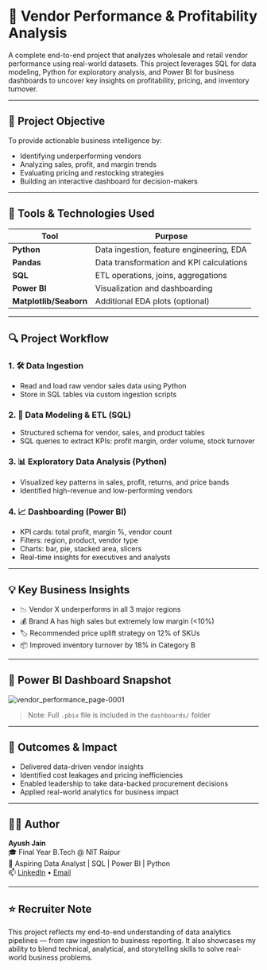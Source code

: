 # 🛒 Vendor Performance & Profitability Analysis

A complete end-to-end project that analyzes wholesale and retail vendor performance using real-world datasets. This project leverages SQL for data modeling, Python for exploratory analysis, and Power BI for business dashboards to uncover key insights on profitability, pricing, and inventory turnover.

---

## 🚀 Project Objective

To provide actionable business intelligence by:
- Identifying underperforming vendors
- Analyzing sales, profit, and margin trends
- Evaluating pricing and restocking strategies
- Building an interactive dashboard for decision-makers

---

## 🧰 Tools & Technologies Used

| Tool         | Purpose                                   |
|--------------|-------------------------------------------|
| **Python**   | Data ingestion, feature engineering, EDA  |
| **Pandas**   | Data transformation and KPI calculations  |
| **SQL**      | ETL operations, joins, aggregations       |
| **Power BI** | Visualization and dashboarding            |
| **Matplotlib/Seaborn** | Additional EDA plots (optional) |


---

## 🔍 Project Workflow

### 1. 🛠️ Data Ingestion
- Read and load raw vendor sales data using Python
- Store in SQL tables via custom ingestion scripts

### 2. 🧾 Data Modeling & ETL (SQL)
- Structured schema for vendor, sales, and product tables
- SQL queries to extract KPIs: profit margin, order volume, stock turnover

### 3. 📊 Exploratory Data Analysis (Python)
- Visualized key patterns in sales, profit, returns, and price bands
- Identified high-revenue and low-performing vendors

### 4. 📈 Dashboarding (Power BI)
- KPI cards: total profit, margin %, vendor count
- Filters: region, product, vendor type
- Charts: bar, pie, stacked area, slicers
- Real-time insights for executives and analysts

---

## 💡 Key Business Insights

- 📉 Vendor X underperforms in all 3 major regions
- 💰 Brand A has high sales but extremely low margin (<10%)
- 🏷️ Recommended price uplift strategy on 12% of SKUs
- 📦 Improved inventory turnover by 18% in Category B

---

## 📸 Power BI Dashboard Snapshot

![vendor_performance_page-0001](https://github.com/user-attachments/assets/d472b146-b57b-4a95-b084-f8871044c5f4)


> Note: Full `.pbix` file is included in the `dashboards/` folder

---

## 📌 Outcomes & Impact

- Delivered data-driven vendor insights
- Identified cost leakages and pricing inefficiencies
- Enabled leadership to take data-backed procurement decisions
- Applied real-world analytics for business impact

---

## 👨‍💻 Author

**Ayush Jain**  
🎓 Final Year B.Tech @ NIT Raipur  
🎯 Aspiring Data Analyst | SQL | Power BI | Python  
📫 [LinkedIn](https://www.linkedin.com/in/ayushjain2808/) • [Email](mailto:ayushjain79355@gmail.com)

---

## ⭐ Recruiter Note

This project reflects my end-to-end understanding of data analytics pipelines — from raw ingestion to business reporting. It also showcases my ability to blend technical, analytical, and storytelling skills to solve real-world business problems.


